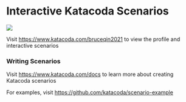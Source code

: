 # Interactive Katacoda Scenarios

[![](http://shields.katacoda.com/katacoda/bruceqin2021/count.svg)](https://www.katacoda.com/bruceqin2021 "Get your profile on Katacoda.com")

Visit https://www.katacoda.com/bruceqin2021 to view the profile and interactive scenarios

### Writing Scenarios
Visit https://www.katacoda.com/docs to learn more about creating Katacoda scenarios

For examples, visit https://github.com/katacoda/scenario-example
